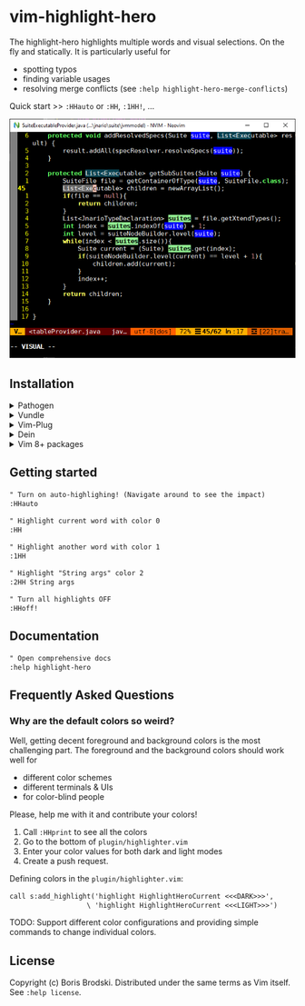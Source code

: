 # vim-highlight-hero

The highlight-hero highlights multiple words and visual selections. On the fly and statically.
It is particularly useful for

- spotting typos
- finding variable usages
- resolving merge conflicts (see `:help highlight-hero-merge-conflicts`)

Quick start  >>  `:HHauto` or `:HH`, `:1HH!`, ...

![Highlight-Hero Screenshot](https://github.com/borisbrodski/vim-highlight-hero/raw/master/screenshot.png)


## Installation

<details>
<summary>Pathogen</summary>

1. In the terminal,
    ```bash
    git clone https://github.com/borisbrodski/vim-highlight-hero ~/.vim/bundle/vim-highlight-hero
    ```
1. In `vimrc`,
    ```vim
    call pathogen#infect()
    syntax on
    filetype plugin indent on
    ```
1. Restart Vim, and run `:helptags ~/.vim/bundle/vim-highlight-hero/doc/` or `:Helptags`.
</details>

<details>
  <summary>Vundle</summary>

1. Add the following text to your `vimrc`.
    ```vim
    call vundle#begin()
      Plugin 'borisbrodski/vim-highlight-hero'
    call vundle#end()
    ```
1. Restart Vim, and run the `:PluginInstall` statement to install your plugins.
</details>

<details>
  <summary>Vim-Plug</summary>

1. Add the following text to your `vimrc`.
```vim
call plug#begin()
  Plug 'borisbrodski/vim-highlight-hero'
call plug#end()
```
1. Restart Vim, and run the `:PlugInstall` statement to install your plugins.
</details>

<details>
  <summary>Dein</summary>

1. Add the following text to your `vimrc`.
    ```vim
    call dein#begin()
      call dein#add('borisbrodski/vim-highlight-hero')
    call dein#end()
    ```
1. Restart Vim, and run the `:call dein#install()` statement to install your plugins.
</details>

<details>
<summary>Vim 8+ packages</summary>

From Vim 8+ you can use its own built-in package management. See `:help packages` for details.

Execute the following in your console:

```bash
git clone https://github.com/borisbrodski/vim-highlight-hero ~/.vim/pack/vendor/start/vim-highlight-hero
vim -u NONE -c "helptags ~/.vim/pack/vendor/start/vim-highlight-hero/doc" -c q
```
</details>

## Getting started

```vim
" Turn on auto-highlighing! (Navigate around to see the impact)
:HHauto
```

```vim
" Highlight current word with color 0
:HH
```

```vim
" Highlight another word with color 1
:1HH
```

```vim
" Highlight "String args" color 2
:2HH String args
```

```vim
" Turn all highlights OFF
:HHoff!
```

## Documentation

```vim
" Open comprehensive docs
:help highlight-hero 
```

## Frequently Asked Questions

### Why are the default colors so weird?

Well, getting decent foreground and background colors is the most challenging part.
The foreground and the background colors should work well for

- different color schemes
- different terminals & UIs
- for color-blind people

Please, help me with it and contribute your colors!

1. Call `:HHprint` to see all the colors
1. Go to the bottom of `plugin/highlighter.vim`
1. Enter your color values for both dark and light modes
1. Create a push request.

Defining colors in the `plugin/highlighter.vim`:

```vim
call s:add_highlight('highlight HighlightHeroCurrent <<<DARK>>>',
                   \ 'highlight HighlightHeroCurrent <<<LIGHT>>>')
```

TODO: Support different color configurations and providing simple commands to change individual colors.

## License

Copyright (c) Boris Brodski.
Distributed under the same terms as Vim itself.
See `:help license`.

